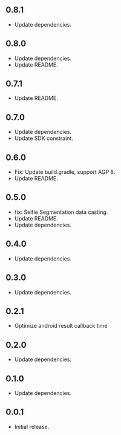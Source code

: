 ## 0.8.1

* Update dependencies.

## 0.8.0

* Update dependencies.
* Update README.

## 0.7.1

* Update README.

## 0.7.0

* Update dependencies.
* Update SDK constraint.

## 0.6.0

* Fix: Update build.gradle, support AGP 8.
* Update README.

## 0.5.0

* fix: Selfie Segmentation data casting.
* Update README.
* Update dependencies.

## 0.4.0

* Update dependencies.

## 0.3.0

* Update dependencies.

## 0.2.1

* Optimize android result callback time

## 0.2.0

* Update dependencies.

## 0.1.0

* Update dependencies.

## 0.0.1

* Initial release.
